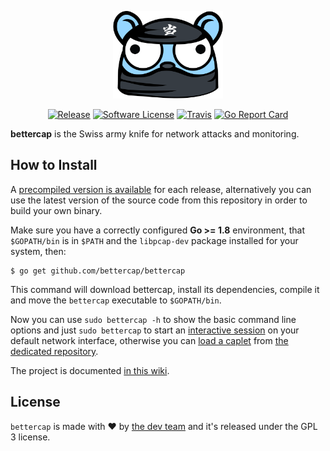 <p align="center">
  <img alt="BetterCap" src="https://raw.githubusercontent.com/bettercap/media/master/logo.png" height="140" />
  <p align="center">
    <a href="https://github.com/bettercap/bettercap/releases/latest"><img alt="Release" src="https://img.shields.io/github/release/bettercap/bettercap.svg?style=flat-square"></a>
    <a href="https://github.com/bettercap/bettercap/blob/master/LICENSE.md"><img alt="Software License" src="https://img.shields.io/badge/license-GPL3-brightgreen.svg?style=flat-square"></a>
    <a href="https://travis-ci.org/bettercap/bettercap"><img alt="Travis" src="https://img.shields.io/travis/bettercap/bettercap/master.svg?style=flat-square"></a>
    <a href="https://goreportcard.com/report/github.com/bettercap/bettercap"><img alt="Go Report Card" src="https://goreportcard.com/badge/github.com/bettercap/bettercap?style=flat-square&fuckgithubcache=1"></a>
  </p>
</p>

**bettercap** is the Swiss army knife for network attacks and monitoring.

## How to Install

A [precompiled version is available](https://github.com/bettercap/bettercap/releases) for each release, alternatively you can use the latest version of the source code from this repository in order to build your own binary.

Make sure you have a correctly configured **Go >= 1.8** environment, that `$GOPATH/bin` is in `$PATH` and the `libpcap-dev` package installed for your system, then:

    $ go get github.com/bettercap/bettercap

This command will download bettercap, install its dependencies, compile it and move the `bettercap` executable to `$GOPATH/bin`.

Now you can use `sudo bettercap -h` to show the basic command line options and just `sudo bettercap` to start an 
[interactive session](https://github.com/bettercap/bettercap/wiki/Interactive-Mode) on your default network interface, otherwise you can [load a caplet](https://github.com/bettercap/bettercap/wiki/Caplets) from [the dedicated repository](https://github.com/bettercap/caplets).

The project is documented [in this wiki](https://github.com/bettercap/bettercap/wiki).

## License

`bettercap` is made with ♥  by [the dev team](https://github.com/orgs/bettercap/people) and it's released under the GPL 3 license.
